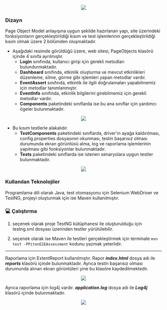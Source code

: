 <p align="center">
  <img src="https://user-images.githubusercontent.com/107454207/209460451-dc03dfdc-7cbe-4b54-b11a-fd822b11b6be.png"/>
</p>

<h3>Dizayn</h3>

Page Object Model anlayışına uygun şekilde hazırlanan yapı, site üzerindeki fonksiyonların gerçekleştirildiği kısım ve
test işlemlerinin gerçekleştirildiği kısım olmak üzere 2 bölümden oluşmaktadır.

- Aşağıdaki resimde görüldüğü üzere, web sitesi, PageObjects klasörü içinde 4 sınıfa ayrılmıştır.
  - <b>Login</b> sınıfında, kullanıcı girişi için gerekli metodları bulundurmaktadır.
  - <b>Dashboard</b> sınıfında, etkinlik oluşturma ve mevcut etkinlikleri düzenleme, silme, görme gibi işlemleri yapan metodlar vardır.
  - <b>EventAssert</b> sınıfında, etkinlik ile ilgili doğrulamaları yapabilmemiz için metodlar tanımlanmıştır.
  - <b>EventInfo</b> sınıfında, etkinlik bilgilerini girebilmemiz için gerekli metodlar vardır.
  - <b>Components</b> paketindeki sınıflarda ise bu ana sınıflar için yardımcı ögeler bulunmaktadır.

<p align="center">
 <img src="https://user-images.githubusercontent.com/107454207/209474582-28b29cb7-6f79-45d1-a207-ecaf803e91f1.png"/>
</p>

- Bu kısım testlerle alakalıdır.
    - <b>TestComponents</b> paketindeki sınıflarda, driver'ın ayağa kaldırılması, config.properties dosyasının okunması, testin başarısız olması durumunda ekran görüntüsü alma, log ve raporlama işlemlerinin yapılması gibi fonksiyonlar bulunmaktadır. 
    - <b>Tests</b> paketindeki sınıflarda ise istenen senaryolara uygun testler bulunmaktadır.

<p align="center">
 <img src="https://user-images.githubusercontent.com/107454207/209474671-95b3e5c2-ac55-4224-9832-d26e1900503f.png"/>
</p>

<h3>Kullanılan Teknolojiler</h3>

Programlama dili olarak Java, test otomasyonu için Selenium WebDriver ve TestNG, projeyi oluşturmak için ise Maven kullanılmıştır.

<h3> 💻 Çalıştırma </h3>

1. seçenek olarak proje TestNG kütüphanesi ile oluşturulduğu için testng.xml dosyası üzerinden testler yürütülebilir.

2. seçenek olarak ise Maven ile testleri gerçekleştirmek için terminale `mvn test -PPitonE2EAssessment` kodunu yazmak yeterlidir.
---


Raporlama için ExtentReport kullanılmıştır. Rapor ***index.html*** dosya adı ile ***reports*** klasörü içinde bulunmaktadır.
Ayrıca testin başarısız olması durumunda alınan ekran görüntüleri yine bu klasöre kaydedilmektedir.


<p align="center">
 <img src="https://user-images.githubusercontent.com/107454207/209475510-7c2b2abc-37c8-4cec-bb33-d77338679e00.png"/>
</p>

Ayrıca raporlama için log4j vardır. ***application.log*** dosya adı ile ***Log4j*** klasörü içinde bulunmaktadır.

<p align="center">
 <img src="https://user-images.githubusercontent.com/107454207/209475567-81f35ead-2db4-417d-9d1a-229a6fb398e6.png"/>
</p>


